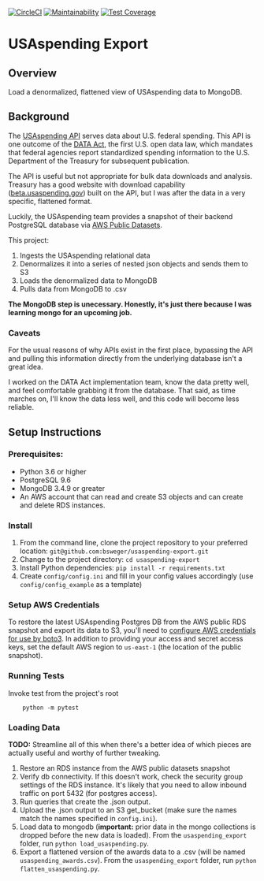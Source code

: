 [![CircleCI](https://circleci.com/gh/bsweger/usaspending-export.svg?style=svg)](https://circleci.com/gh/bsweger/usaspending-export)
[![Maintainability](https://api.codeclimate.com/v1/badges/860f4b9e4a16c9645509/maintainability)](https://codeclimate.com/github/bsweger/usaspending-export/maintainability)
[![Test  Coverage](https://api.codeclimate.com/v1/badges/860f4b9e4a16c9645509/test_coverage)](https://codeclimate.com/github/bsweger/usaspending-export/test_coverage)

# USAspending Export

## Overview

Load a denormalized, flattened view of USAspending data to MongoDB.

## Background

The [USAspending API](https://api.usaspending.gov/) serves data about U.S. federal spending. This API is one outcome of the [DATA Act](http://fedspendingtransparency.github.io/), the first U.S. open data law, which mandates that federal agencies report standardized spending information to the U.S. Department of the Treasury for subsequent publication.

The API is useful but not appropriate for bulk data downloads and analysis. Treasury has a good website with download capability ([beta.usaspending.gov](https://beta.usaspending.gov)) built on the API, but I was after the data in a very specific, flattened format.

Luckily, the USAspending team provides a snapshot of their backend PostgreSQL database via [AWS Public Datasets](https://aws.amazon.com/public-datasets/usaspending/).

This project:

1. Ingests the USAspending relational data
2. Denormalizes it into a series of nested json objects and sends them to S3
3. Loads the denormalized data to MongoDB
4. Pulls data from MongoDB to .csv

**The MongoDB step is unecessary. Honestly, it's just there because I was learning mongo for an upcoming job.**


### Caveats

For the usual reasons of why APIs exist in the first place, bypassing the API and pulling this information directly from the underlying database isn't a great idea.

I worked on the DATA Act implementation team, know the data pretty well, and feel comfortable grabbing it from the database. That said, as time marches on, I'll know the data less well, and this code will become less reliable.


## Setup Instructions

### Prerequisites:

* Python 3.6 or higher
* PostgreSQL 9.6
* MongoDB 3.4.9 or greater
* An AWS account that can read and create S3 objects and can create and delete RDS instances.


### Install

1. From the command line, clone the project repository to your preferred location: `git@github.com:bsweger/usaspending-export.git`
2. Change to the project directory: `cd usaspending-export`
3. Install Python dependencies: `pip install -r requirements.txt`
4. Create `config/config.ini` and fill in your config values accordingly (use `config/config_example` as a template)

### Setup AWS Credentials

To restore the latest USAspending Postgres DB from the AWS public RDS snapshot and export its data to S3, you'll need to [configure AWS credentials for use by boto3](http://boto3.readthedocs.io/en/latest/guide/configuration.html). In addition to providing your access and secret access keys, set the default AWS region to `us-east-1` (the location of the public snapshot).

### Running Tests

Invoke test from the project's root

        python -m pytest

### Loading Data

**TODO:** Streamline all of this when there's a better idea of which pieces are actually useful and worthy of further tweaking.

1. Restore an RDS instance from the AWS public datasets snapshot
2. Verify db connectivity. If this doesn't work, check the security group settings of the RDS instance. It's likely that you need to allow inbound traffic on port 5432 (for postgres access).
3. Run queries that create the .json output.
4. Upload the .json output to an S3 get_bucket (make sure the names match the names specified in `config.ini`).
5. Load data to mongodb (**important:** prior data in the mongo collections is dropped before the new data is loaded). From the `usaspending_export` folder, run `python load_usaspending.py`.
6. Export a flattened version of the awards data to a .csv (will be named `usaspending_awards.csv`). From the `usaspending_export` folder, run `python flatten_usaspending.py`.
